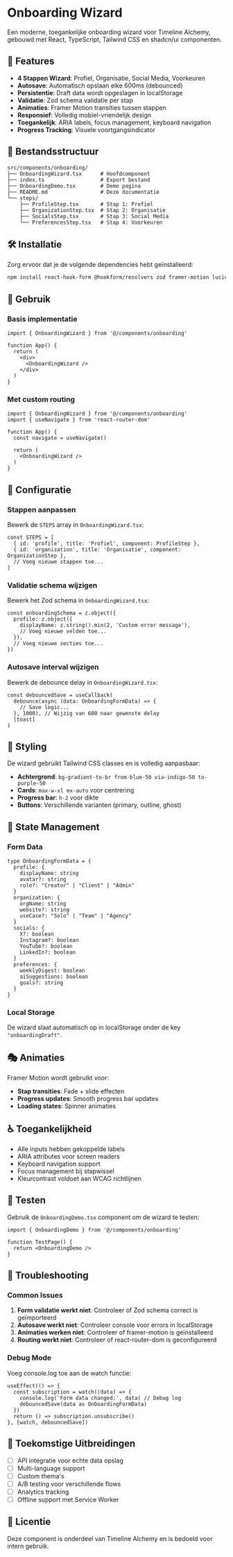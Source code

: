 # Onboarding Wizard

Een moderne, toegankelijke onboarding wizard voor Timeline Alchemy, gebouwd met React, TypeScript, Tailwind CSS en shadcn/ui componenten.

## 🚀 Features

- **4 Stappen Wizard**: Profiel, Organisatie, Social Media, Voorkeuren
- **Autosave**: Automatisch opslaan elke 600ms (debounced)
- **Persistentie**: Draft data wordt opgeslagen in localStorage
- **Validatie**: Zod schema validatie per stap
- **Animaties**: Framer Motion transities tussen stappen
- **Responsief**: Volledig mobiel-vriendelijk design
- **Toegankelijk**: ARIA labels, focus management, keyboard navigation
- **Progress Tracking**: Visuele voortgangsindicator

## 📁 Bestandsstructuur

```
src/components/onboarding/
├── OnboardingWizard.tsx      # Hoofdcomponent
├── index.ts                  # Export bestand
├── OnboardingDemo.tsx        # Demo pagina
├── README.md                 # Deze documentatie
└── steps/
    ├── ProfileStep.tsx       # Stap 1: Profiel
    ├── OrganizationStep.tsx  # Stap 2: Organisatie
    ├── SocialsStep.tsx       # Stap 3: Social Media
    └── PreferencesStep.tsx   # Stap 4: Voorkeuren
```

## 🛠️ Installatie

Zorg ervoor dat je de volgende dependencies hebt geïnstalleerd:

```bash
npm install react-hook-form @hookform/resolvers zod framer-motion lucide-react
```

## 📖 Gebruik

### Basis implementatie

```tsx
import { OnboardingWizard } from '@/components/onboarding'

function App() {
  return (
    <div>
      <OnboardingWizard />
    </div>
  )
}
```

### Met custom routing

```tsx
import { OnboardingWizard } from '@/components/onboarding'
import { useNavigate } from 'react-router-dom'

function App() {
  const navigate = useNavigate()
  
  return (
    <OnboardingWizard />
  )
}
```

## 🔧 Configuratie

### Stappen aanpassen

Bewerk de `STEPS` array in `OnboardingWizard.tsx`:

```tsx
const STEPS = [
  { id: 'profile', title: 'Profiel', component: ProfileStep },
  { id: 'organization', title: 'Organisatie', component: OrganizationStep },
  // Voeg nieuwe stappen toe...
]
```

### Validatie schema wijzigen

Bewerk het Zod schema in `OnboardingWizard.tsx`:

```tsx
const onboardingSchema = z.object({
  profile: z.object({
    displayName: z.string().min(2, 'Custom error message'),
    // Voeg nieuwe velden toe...
  }),
  // Voeg nieuwe secties toe...
})
```

### Autosave interval wijzigen

Bewerk de debounce delay in `OnboardingWizard.tsx`:

```tsx
const debouncedSave = useCallback(
  debounce(async (data: OnboardingFormData) => {
    // Save logic...
  }, 1000), // Wijzig van 600 naar gewenste delay
  [toast]
)
```

## 🎨 Styling

De wizard gebruikt Tailwind CSS classes en is volledig aanpasbaar:

- **Achtergrond**: `bg-gradient-to-br from-blue-50 via-indigo-50 to-purple-50`
- **Cards**: `max-w-xl mx-auto` voor centrering
- **Progress bar**: `h-2` voor dikte
- **Buttons**: Verschillende varianten (primary, outline, ghost)

## 🔄 State Management

### Form Data

```tsx
type OnboardingFormData = {
  profile: {
    displayName: string
    avatar?: string
    role?: "Creator" | "Client" | "Admin"
  }
  organization: {
    orgName: string
    website?: string
    useCase?: "Solo" | "Team" | "Agency"
  }
  socials: {
    X?: boolean
    Instagram?: boolean
    YouTube?: boolean
    LinkedIn?: boolean
  }
  preferences: {
    weeklyDigest: boolean
    aiSuggestions: boolean
    goals?: string
  }
}
```

### Local Storage

De wizard slaat automatisch op in localStorage onder de key `"onboardingDraft"`.

## 🎭 Animaties

Framer Motion wordt gebruikt voor:

- **Stap transities**: Fade + slide effecten
- **Progress updates**: Smooth progress bar updates
- **Loading states**: Spinner animaties

## ♿ Toegankelijkheid

- Alle inputs hebben gekoppelde labels
- ARIA attributes voor screen readers
- Keyboard navigation support
- Focus management bij stapwissel
- Kleurcontrast voldoet aan WCAG richtlijnen

## 🧪 Testen

Gebruik de `OnboardingDemo.tsx` component om de wizard te testen:

```tsx
import { OnboardingDemo } from '@/components/onboarding'

function TestPage() {
  return <OnboardingDemo />
}
```

## 🚨 Troubleshooting

### Common Issues

1. **Form validatie werkt niet**: Controleer of Zod schema correct is geïmporteerd
2. **Autosave werkt niet**: Controleer console voor errors in localStorage
3. **Animaties werken niet**: Controleer of framer-motion is geïnstalleerd
4. **Routing werkt niet**: Controleer of react-router-dom is geconfigureerd

### Debug Mode

Voeg console.log toe aan de watch functie:

```tsx
useEffect(() => {
  const subscription = watch((data) => {
    console.log('Form data changed:', data) // Debug log
    debouncedSave(data as OnboardingFormData)
  })
  return () => subscription.unsubscribe()
}, [watch, debouncedSave])
```

## 🔮 Toekomstige Uitbreidingen

- [ ] API integratie voor echte data opslag
- [ ] Multi-language support
- [ ] Custom thema's
- [ ] A/B testing voor verschillende flows
- [ ] Analytics tracking
- [ ] Offline support met Service Worker

## 📝 Licentie

Deze component is onderdeel van Timeline Alchemy en is bedoeld voor intern gebruik.
